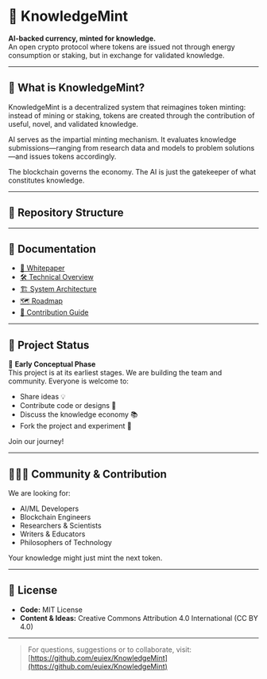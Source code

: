 # 🧠 KnowledgeMint

**AI-backed currency, minted for knowledge.**  
An open crypto protocol where tokens are issued not through energy consumption or staking, but in exchange for validated knowledge.

---

## 🌟 What is KnowledgeMint?

KnowledgeMint is a decentralized system that reimagines token minting: instead of mining or staking, tokens are created through the contribution of useful, novel, and validated knowledge.

AI serves as the impartial minting mechanism. It evaluates knowledge submissions—ranging from research data and models to problem solutions—and issues tokens accordingly.

The blockchain governs the economy. The AI is just the gatekeeper of what constitutes knowledge.

---

## 📂 Repository Structure


---

## 📄 Documentation

- [📜 Whitepaper](https://github.com/euiex/KnowledgeMint/blob/main/whitepaper.md)
- [🛠 Technical Overview](https://github.com/euiex/KnowledgeMint/blob/main/TECHNICAL_OVERVIEW.md)
- [🏗 System Architecture](https://github.com/euiex/KnowledgeMint/blob/main/SYSTEM_ARCHITECTURE.md)
- [🗺 Roadmap](https://github.com/euiex/KnowledgeMint/blob/main/ROADMAP.md)
- [🤝 Contribution Guide](https://github.com/euiex/KnowledgeMint/blob/main/CONTRIBUTING.md)

---

## 🧪 Project Status

🚧 **Early Conceptual Phase**  
This project is at its earliest stages. We are building the team and community. Everyone is welcome to:

- Share ideas 💡  
- Contribute code or designs 🔧  
- Discuss the knowledge economy 📚  
- Fork the project and experiment 🧬  

Join our journey!

---

## 🧑‍🤝‍🧑 Community & Contribution

We are looking for:

- AI/ML Developers
- Blockchain Engineers
- Researchers & Scientists
- Writers & Educators
- Philosophers of Technology

Your knowledge might just mint the next token.

---

## 📜 License

- **Code:** MIT License  
- **Content & Ideas:** Creative Commons Attribution 4.0 International (CC BY 4.0)

---

> For questions, suggestions or to collaborate, visit:  
> [https://github.com/euiex/KnowledgeMint](https://github.com/euiex/KnowledgeMint)

